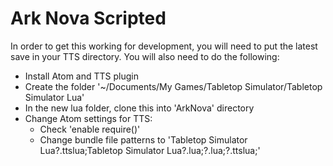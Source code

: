 # Ark Nova Scripted

In order to get this working for development, you will need to put the latest save in your TTS directory. You will also need to do the following:
  - Install Atom and TTS plugin
  - Create the folder '~/Documents/My Games/Tabletop Simulator/Tabletop Simulator Lua'
  - In the new lua folder, clone this into 'ArkNova' directory
  - Change Atom settings for TTS:
    - Check 'enable require()'
    - Change bundle file patterns to 'Tabletop Simulator Lua\?.ttslua;Tabletop Simulator Lua\?.lua;?.lua;?.ttslua;'
